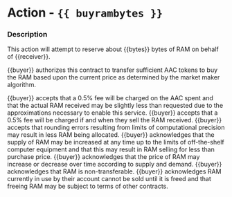 # Action - `{{ buyrambytes }}`

### Description

This action will attempt to reserve about {{bytes}} bytes of RAM on behalf of {{receiver}}. 

{{buyer}} authorizes this contract to transfer sufficient AAC tokens to buy the RAM based upon the current price as determined by the market maker algorithm.

{{buyer}} accepts that a 0.5% fee will be charged on the AAC spent and that the actual RAM received may be slightly less than requested due to the approximations necessary to enable this service.
{{buyer}} accepts that a 0.5% fee will be charged if and when they sell the RAM received.
{{buyer}} accepts that rounding errors resulting from limits of computational precision may result in less RAM being allocated.
{{buyer}} acknowledges that the supply of RAM may be increased at any time up to the limits of off-the-shelf computer equipment and that this may result in RAM selling for less than purchase price.
{{buyer}} acknowledges that the price of RAM may increase or decrease over time according to supply and demand.
{{buyer}} acknowledges that RAM is non-transferable. 
{{buyer}} acknowledges RAM currently in use by their account cannot be sold until it is freed and that freeing RAM may be subject to terms of other contracts.

